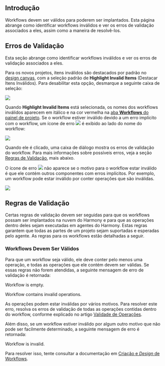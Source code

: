 [//]: # (Validade de Workflows)
[//]: # (This is a translation of Version 8, published on August 6, 2021.)

## Introdução

Workflows devem ser válidos para poderem ser implantados. Esta página abrange como identificar workflows inválidos e ver os erros de validação associados a eles, assim como a maneira de resolvê-los.


## Erros de Validação

Esta seção abrange como identificar workflows inválidos e ver os erros de validação associados a eles.

Para os novos projetos, itens inválidos são destacados por padrão no [design canvas](https://success.jitterbit.com/display/CS/Design+Canvas?showLanguage=pt_BR), com a seleção padrão de **Highlight Invalid Items** (Destacar Itens Inválidos). Para desabilitar esta opção, desmarque a seguinte caixa de seleção:

<span class="confluence-embedded-file-wrapper"><img src="https://docs-source.jitterbit.com/cs/design-canvas/highlight-invalid-items.png" class="confluence-embedded-image confluence-external-resource" data-image-src="https://docs-source.jitterbit.com/cs/design-canvas/highlight-invalid-items.png" /></span>

Quando **Highlight Invalid Items** está selecionada, os nomes dos workflows inválidos aparecem em itálico e na cor vermelha na [aba **Workflows** do painel de projeto](https://success.jitterbit.com/display/CS/Project+Pane+Workflows+Tab?showLanguage=pt_BR). Se o workflow estiver inválido devido a um erro implícito com o workflow, um ícone de erro <span class="confluence-embedded-file-wrapper confluence-embedded-manual-size"><img src="https://docs-source.jitterbit.com/common/icons/error.png" class="confluence-embedded-image confluence-external-resource" /></span> é exibido ao lado do nome do workflow:

<span class="confluence-embedded-file-wrapper"><img src="https://docs-source.jitterbit.com/cs/project-pane/workflows/invalid_workflow_empty.png" class="confluence-embedded-image confluence-external-resource" data-image-src="https://docs-source.jitterbit.com/cs/project-pane/workflows/invalid_workflow_empty.png" /></span>

Quando ele é clicado, uma caixa de diálogo mostra os erros de validação do workflow. Para mais informações sobre possíveis erros, veja a seção [Regras de Validação](https://success.jitterbit.com/display/CS/Workflow+Validity?showLanguage=pt_BR#WorkflowValidity-validity-rules), mais abaixo.

O ícone de erro <span class="confluence-embedded-file-wrapper confluence-embedded-manual-size"><img src="https://docs-source.jitterbit.com/common/icons/error.png" class="confluence-embedded-image confluence-external-resource" /></span> não aparece se o motivo para o workflow estar inválido é que ele contém outros componentes com erros implícitos. Por exemplo, um workflow pode estar inválido por conter operações que são inválidas.

<span class="confluence-embedded-file-wrapper"><img src="https://docs-source.jitterbit.com/cs/project-pane/workflows/invalid_workflow_components.png" class="confluence-embedded-image confluence-external-resource" data-image-src="https://docs-source.jitterbit.com/cs/project-pane/workflows/invalid_workflow_components.png" /></span>


## Regras de Validação

Certas regras de validação devem ser seguidas para que os workflows possam ser implantados na nuvem do Harmony e para que as operações dentro deles sejam executadas em agentes do Harmony. Estas regras garantem que todas as partes de um projeto sejam suportadas e esperadas pelo agente. As regras para os workflows estão detalhadas a seguir.

### Workflows Devem Ser Válidos

Para que um workflow seja válido, ele deve conter pelo menos uma operação, e todas as operações que ele contém devem ser válidas. Se essas regras não forem atendidas, a seguinte mensagem de erro de validação é retornada:

Workflow is empty.

Workflow contains invalid operations.

As operações podem estar inválidas por vários motivos. Para resolver este erro, resolva os erros de validação de todas as operações contidas dentro do workflow, conforme explicado no artigo [Validade de Operações](https://success.jitterbit.com/display/CS/Operation+Validity?showLanguage=pt_BR).

Além disso, se um workflow estiver inválido por algum outro motivo que não pode ser facilmente determinado, a seguinte mensagem de erro é retornada:

Workflow is invalid.

Para resolver isso, tente consultar a documentação em [Criação e *Design* de Workflows](https://success.jitterbit.com/display/CS/Workflow+Creation+and+Design?showLanguage=pt_BR).
